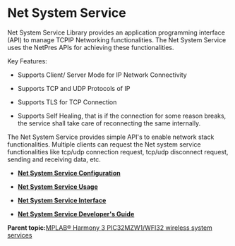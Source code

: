 # Net System Service

Net System Service Library provides an application programming interface \(API\) to manage TCPIP Networking functionalities. The Net System Service uses the NetPres APIs for achieving these functionalities.

Key Features:

-   Supports Client/ Server Mode for IP Network Connectivity

-   Supports TCP and UDP Protocols of IP

-   Supports TLS for TCP Connection

-   Supports Self Healing, that is if the connection for some reason breaks, the service shall take care of reconnecting the same internally.


The Net System Service provides simple API's to enable network stack functionalities. Multiple clients can request the Net system service functionalities like tcp/udp connection request, tcp/udp disconnect request, sending and receiving data, etc.

-   **[Net System Service Configuration](GUID-B8C3059F-624D-4C22-93D5-33243DA6CB4F.md)**  

-   **[Net System Service Usage](GUID-7ADBD426-1396-4DF4-842A-EAD15395A69C.md)**  

-   **[Net System Service Interface](GUID-010BB62D-452D-4B87-9F43-FDA5BF80F6AF.md)**  

-   **[Net System Service Developer's Guide](GUID-5F93A938-03E8-4F80-BD6A-0BBC4B0D44F0.md)**  


**Parent topic:**[MPLAB® Harmony 3 PIC32MZW1/WFI32 wireless system services](GUID-653E183F-71C9-4BD2-9698-4D4BB2A2992A.md)

